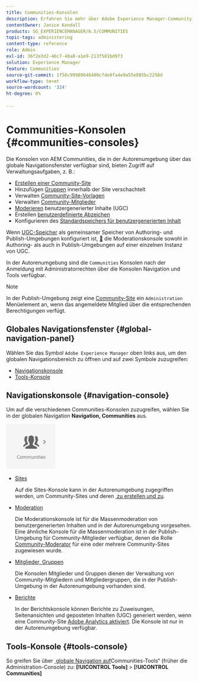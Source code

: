 ```yaml
---
title: Communities-Konsolen
description: Erfahren Sie mehr über Adobe Experience Manager-Community-Konsolen, die in der Autorenumgebung über das globale Navigationsfenster verfügbar sind.
contentOwner: Janice Kendall
products: SG_EXPERIENCEMANAGER/6.5/COMMUNITIES
topic-tags: administering
content-type: reference
role: Admin
exl-id: 36f2e3d2-46c7-48a8-a1e9-213f581bd9f3
solution: Experience Manager
feature: Communities
source-git-commit: 1f56c99980846400cfde8fa4e9a55e885bc2258d
workflow-type: tm+mt
source-wordcount: '324'
ht-degree: 0%

---
```


# Communities-Konsolen {#communities-consoles}

Die Konsolen von AEM Communities, die in der Autorenumgebung über das globale Navigationsfenster verfügbar sind, bieten Zugriff auf Verwaltungsaufgaben, z. B.:

* [Erstellen einer Community-Site](sites-console.md)
* Hinzufügen [Gruppen](groups.md) innerhalb der Site verschachtelt
* Verwalten [Community-Site-Vorlagen](sites.md)
* Verwalten [Community-Mitglieder](members.md)
* [Moderieren](moderate-ugc.md) benutzergenerierter Inhalte (UGC)
* Erstellen [benutzerdefinierte Abzeichen](badges.md)
* Konfigurieren des [Standardspeichers für benutzergenerierten Inhalt](srp-config.md)

Wenn [UGC-Speicher](working-with-srp.md) als gemeinsamer Speicher von Authoring- und Publish-Umgebungen konfiguriert ist, [&#128279;](moderation.md) die Moderationskonsole sowohl in Authoring- als auch in Publish-Umgebungen auf einer einzelnen Instanz von UGC.

In der Autorenumgebung sind die `Communities` Konsolen nach der Anmeldung mit Administratorrechten über die Konsolen Navigation und Tools verfügbar.

>[!NOTE]
>
>In der Publish-Umgebung zeigt eine [Community-Site](sites-console.md) ein `Administration` Menüelement an, wenn das angemeldete Mitglied über die entsprechenden Berechtigungen verfügt.

## Globales Navigationsfenster {#global-navigation-panel}

Wählen Sie das Symbol `Adobe Experience Manager` oben links aus, um den globalen Navigationsbereich zu öffnen und auf zwei Symbole zuzugreifen:

* [Navigationskonsole](#navigation-console)
* [Tools-Konsole](tools.md)

## Navigationskonsole {#navigation-console}

Um auf die verschiedenen Communities-Konsolen zuzugreifen, wählen Sie in der globalen Navigation **Navigation, Communities** aus.

![Communities](assets/communities.png)

* [Sites](sites-console.md)

  Auf die Sites-Konsole kann in der Autorenumgebung zugegriffen werden, um Community-Sites und deren [&#x200B; zu erstellen und zu &#x200B;](groups.md).

* [Moderation](moderation.md)

  Die Moderationskonsole ist für die Massenmoderation von benutzergenerierten Inhalten und in der Autorenumgebung vorgesehen. Eine ähnliche Konsole für die Massenmoderation ist in der Publish-Umgebung für Community-Mitglieder verfügbar, denen die Rolle [Community-Moderator](users.md#publishenvironmentusersandgroups) für eine oder mehrere Community-Sites zugewiesen wurde.

* [Mitglieder, Gruppen](members.md)

  Die Konsolen Mitglieder und Gruppen dienen der Verwaltung von Community-Mitgliedern und Mitgliedergruppen, die in der Publish-Umgebung in der Autorenumgebung vorhanden sind.

* [Berichte](reports.md)

  In der Berichtskonsole können Berichte zu Zuweisungen, Seitenansichten und geposteten Inhalten (UGC) generiert werden, wenn eine Community-Site [Adobe Analytics aktiviert](sites-console.md#analytics). Die Konsole ist nur in der Autorenumgebung verfügbar.

## Tools-Konsole {#tools-console}

So greifen Sie über [&#x200B; globale Navigation auf &#x200B;](tools.md)Communities-Tools“ (früher die Administration-Console) zu: **[!UICONTROL Tools]** > **[!UICONTROL Communities]**
